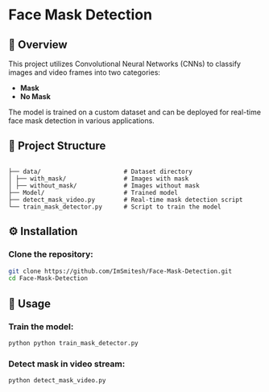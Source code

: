 # Face Mask Detection

## 🧠 Overview

This project utilizes Convolutional Neural Networks (CNNs) to classify images and video frames into two categories:

- **Mask**
- **No Mask**

The model is trained on a custom dataset and can be deployed for real-time face mask detection in various applications.

## 📁 Project Structure

```plaintext

├── data/                       # Dataset directory
│ ├── with_mask/                # Images with mask
│ ├── without_mask/             # Images without mask
├── Model/                      # Trained model 
├── detect_mask_video.py        # Real-time mask detection script
└── train_mask_detector.py      # Script to train the model

```

## ⚙️ Installation

### Clone the repository:

```bash
git clone https://github.com/ImSmitesh/Face-Mask-Detection.git
cd Face-Mask-Detection
```

## 🏃 Usage

### Train the model:

```bash
python python train_mask_detector.py
```

### Detect mask in video stream:

```bash
python detect_mask_video.py
```